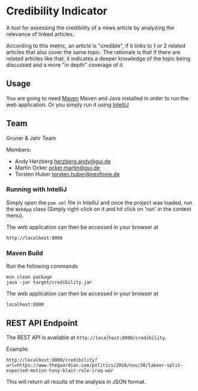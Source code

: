 # Credibility Indicator

A tool for assessing the credibility of a news article by analyzing the relevance of linked articles.

According to this metric, an article is "credible", if it links to 1 or 2 related articles that also
cover the same topic. The rationale is that if there are related articles like that, it indicates
a deeper knowledge of the topic being discussed and a more "in depth" coverage of it.

## Usage
You are going to need [Maven](https://maven.apache.org) Maven and Java installed in order to run the web application.
Or you simply run it using [IntelliJ](https://www.jetbrains.com/idea/)

## Team

Gruner & Jahr Team

Members:
* Andy Herzberg <herzberg.andy@guj.de>
* Martin Ocker <ocker.martin@guj.de>
* Torsten Huber <torsten.huber@neofonie.de>

### Running with IntelliJ
Simply open the `pom.xml` file in IntelliJ and once the project was loaded, run the `WebApp` class (Simply right-click
on it and hit click on 'run' in the context menu).

The web application can then be accessed in your browser at
```
http://localhost:8000
```

### Maven Build
Run the following commands

```
mvn clean package
java -jar target/credibility.jar
```

The web application can then be accessed in your browser at
```
localhost:8000
```

## REST API Endpoint
The REST API is available at `http://localhost:8000/credibility`.

Example:
```
http://localhost:8000/credibility?url=https://www.theguardian.com/politics/2016/nov/30/labour-split-expected-motion-tony-blair-role-iraq-war
```

This will return all results of the analysis in JSON format.